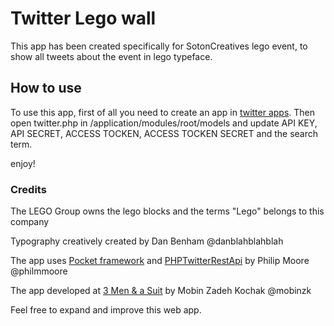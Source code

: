 # Twitter Lego wall
This app has been created specifically for SotonCreatives lego event, to show all tweets about the event in lego typeface.

## How to use
To use this app, first of all you need to create an app in [twitter apps](https://apps.twitter.com/).
Then open twitter.php in /application/modules/root/models
and update API KEY, API SECRET, ACCESS TOCKEN, ACCESS TOCKEN SECRET and the search term.

enjoy!

### Credits
The LEGO Group owns the lego blocks and the terms "Lego" belongs to this company

Typography creatively created by Dan Benham @danblahblahblah

The app uses [Pocket framework](https://github.com/philmmoore/Pocket) and [PHPTwitterRestApi](https://github.com/philmmoore/PHPTwitterRestApi) by Philip Moore @philmmoore 

The app developed at [3 Men & a Suit](http://3men.co.uk) by Mobin Zadeh Kochak @mobinzk

Feel free to expand and improve this web app.
